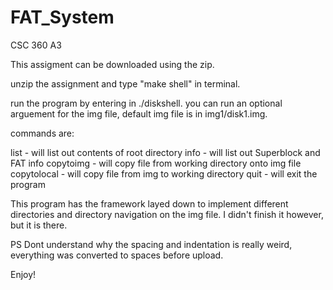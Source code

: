 # FAT_System
CSC 360 A3

This assigment can be downloaded using the zip.

unzip the assignment and type "make shell" in terminal.

run the program by entering in ./diskshell.  you can run an optional arguement for the img file,
default img file is in img1/disk1.img.

commands are:

list - will list out contents of root directory
info - will list out Superblock and FAT info
copytoimg - will copy file from working directory onto img file
copytolocal - will copy file from img to working directory
quit - will exit the program

This program has the framework layed down to implement different directories and directory navigation
on the img file.  I didn't finish it however, but it is there.

PS Dont understand why the spacing and indentation is really weird, everything was converted to spaces before upload.

Enjoy! 
